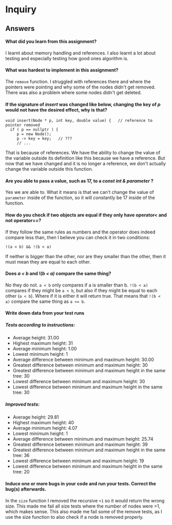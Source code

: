 # Inquiry
## Answers
#### What did you learn from this assignment?
I learnt about memory handling and references.
I also learnt a lot about testing and especially testing how good ones algorithm is.

#### What was hardest to implement in this assignment?
The `remove` function.
I struggled with references there and where the pointers were pointing and why some of the nodes didn't get removed.
There was also a problem where some nodes didn't get deleted.

#### If the signature of _insert_ was changed like below, changing the key of _p_ would not have the desired effect, why is that?
```
void insert(Node * p, int key, double value) {   // reference to pointer removed
  if ( p == nullptr ) {
     p = new Node();
     p -> key = key;   // ???
     // ...
```
That is because of references.
We have the ability to change the value of the variable outside its definition like this because we have a reference.
But now that we have changed and it is no longer a reference, we don't actually change the variable outside this function.

#### Are you able to pass a value, such as 17, to a _const int & parameter_ ?
Yes we are able to.
What it means is that we can't change the value of `parameter` inside of the function, so it will *const*antly be 17 inside of the function.

#### How do you check if two objects are equal if they only have operator< and not operator==?
If they follow the same rules as numbers and the operator does indeed compare less than, then I believe you can check it in two conditions:

`!(a < b) && !(b < a)`

If neither is bigger than the other, nor are they smaller than the other, then it must mean they are equal to each other.

#### Does _a < b_ and _!(b < a)_ compare the same thing?
No they do not.
`a < b` only compares if a is smaller than b.
`!(b < a)` compares if they might be `a < b`, but also if they might be equal to each other (`a < b`). Where if it is either it will return true.
That means that `!(b < a)` compare the same thing as `a <= b`.

#### Write down data from your test runs
##### Tests according to instructions:
* Average height: 31.00
* Highest maximum height: 31
* Average minimum height: 1.00
* Lowest minimum height: 1
* Average difference between minimum and maximum height: 30.00
* Greatest difference between minimum and maximum height: 30
* Greatest difference between minimum and maximum height in the same tree: 30
* Lowest difference between minimum and maximum height: 30
* Lowest difference between minimum and maximum height in the same tree: 30

##### Improved tests:
* Average height: 29.81
* Highest maximum height: 40
* Average minimum height: 4.07
* Lowest minimum height: 1
* Average difference between minimum and maximum height: 25.74
* Greatest difference between minimum and maximum height: 39
* Greatest difference between minimum and maximum height in the same tree: 36
* Lowest difference between minimum and maximum height: 19
* Lowest difference between minimum and maximum height in the same tree: 20

#### Induce one or more bugs in your code and run your tests. Correct the bug(s) afterwards.
In the `size` function I removed the recursive `+1` so it would return the wrong size.
This made me fail all size tests where the number of nodes were >1, which makes sense.
This also made me fail some of the remove tests, as I use the size function to also check if a node is removed properly.